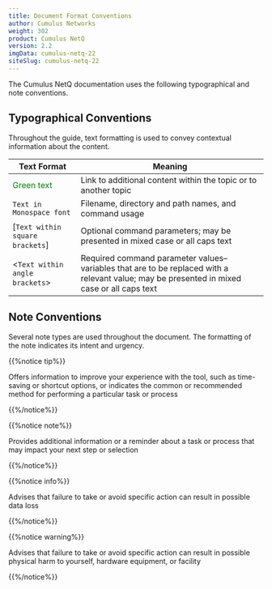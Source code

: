 ```yaml
---
title: Document Format Conventions
author: Cumulus Networks
weight: 302
product: Cumulus NetQ
version: 2.2
imgData: cumulus-netq-22
siteSlug: cumulus-netq-22
---
```


The Cumulus NetQ documentation uses the following typographical and note conventions.

## Typographical Conventions

Throughout the guide, text formatting is used to convey contextual information about the content.

| **Text Format**       | **Meaning**    |
| --------------------- | -------------- |
| <span style="color: #008000;"> Green text </span>                        | Link to additional content within the topic or to another topic |
| `Text in Monospace font`                                 |  Filename, directory and path names, and command usage   |
| \[`Text within square brackets`\] | Optional command parameters; may be presented in mixed case or all caps text  |
| \<`Text within angle brackets`\> | Required command parameter values–variables that are to be replaced with a relevant value; may be presented in mixed case or all caps text |

## Note Conventions

Several note types are used throughout the document. The formatting of the note indicates its intent and
urgency.

{{%notice tip%}}

Offers information to improve your experience with the tool, such as time-saving or shortcut options, or indicates the common or recommended method for performing a particular task or process

{{%/notice%}}

{{%notice note%}}

Provides additional information or a reminder about a task or process that may impact your next step or selection

{{%/notice%}}

{{%notice info%}}

Advises that failure to take or avoid specific action can result in possible data loss

{{%/notice%}}

{{%notice warning%}}

Advises that failure to take or avoid specific action can result in possible physical harm to yourself, hardware equipment, or facility

{{%/notice%}}
